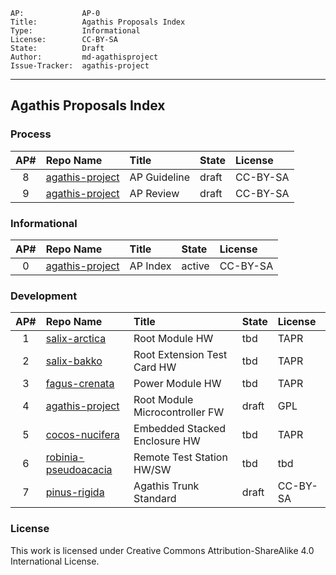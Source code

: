     AP:             AP-0
    Title:          Agathis Proposals Index
    Type:           Informational
    License:        CC-BY-SA
    State:          Draft
    Author:         md-agathisproject
    Issue-Tracker:  agathis-project
---

## Agathis Proposals Index

### Process

AP# | Repo Name         |   Title                         | State | License
:--:|:------------------|:--------------------------------|:------|:--------
8   |[agathis-project](https://github.com/agathis-project/agathis-project/blob/master/AP-8/AP-8.md)  | AP Guideline                    | draft | CC-BY-SA
9   |[agathis-project](https://github.com/agathis-project/agathis-project/blob/master/AP-9/AP-9.md)  | AP Review                       | draft | CC-BY-SA

### Informational

AP# |Repo Name          |  Title                          | State | License
:--:|:------------------|:--------------------------------|:------|:--------
0   |[agathis-project](https://github.com/agathis-project/agathis-project)          |  AP Index        | active | CC-BY-SA

### Development

AP# |Repo Name                                                                                      |  Title                          | State  | License
:--:|:----------------------------------------------------------------------------------------------|:--------------------------------|:------ |:--------
1   |[salix-arctica](https://github.com/agathis-project/salix-arctica)                              |  Root Module HW                 | tbd    | TAPR
2   |[salix-bakko](https://github.com/agathis-project/salix-bakko)                                  |  Root Extension Test Card HW    | tbd    | TAPR
3   |[fagus-crenata](https://github.com/agathis-project/fagus-crenata)                              |  Power Module HW                | tbd    | TAPR
4   |[agathis-project](https://github.com/agathis-project/agathis-breweri)                          |  Root Module Microcontroller FW | draft  | GPL
5   |[cocos-nucifera](https://github.com/agathis-project/cocos-nucifera)                            |  Embedded Stacked Enclosure HW  | tbd    | TAPR
6   |[robinia-pseudoacacia](https://github.com/agathis-project/robinia-pseudoacacia)                |  Remote Test Station HW/SW      | tbd    | tbd
7   |[pinus-rigida](https://github.com/agathis-project/pinus-rigida)                                |  Agathis Trunk Standard         | draft  | CC-BY-SA

### License

This work is licensed under Creative Commons Attribution-ShareAlike 4.0
International License.
